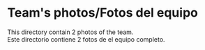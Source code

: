 Team's photos/Fotos del equipo
====

This directory contain 2 photos of the team.  
Este directorio contiene 2 fotos de el equipo completo.
